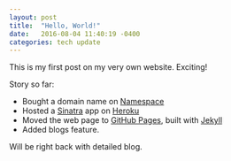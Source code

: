 ```yaml
---
layout: post
title:  "Hello, World!"
date:   2016-08-04 11:40:19 -0400
categories: tech update
---
```

This is my first post on my very own website. Exciting!

Story so far:
  - Bought a domain name on [Namespace][namespace-home]
  - Hosted a [Sinatra][sinatra-home] app on [Heroku][heroku-home]
  - Moved the web page to [GitHub Pages][github-pages], built with [Jekyll][jekyll-home]
  - Added blogs feature.


Will be right back with detailed blog.

[github-pages]: https://pages.github.com/
[heroku-home]: http://heroku.com/
[jekyll-home]: https://jekyllrb.com/
[namespace-home]: https://www.namecheap.com/?aff=103149
[sinatra-home]: http://www.sinatrarb.com/
